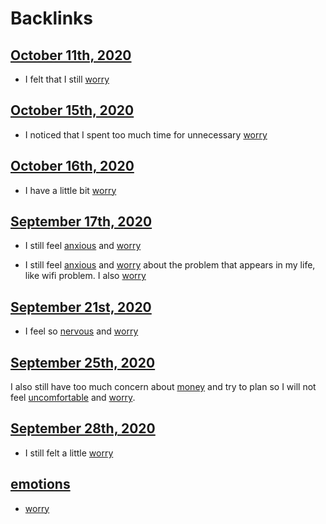 
# Backlinks
## [October 11th, 2020](<October 11th, 2020.md>)
- I felt that I still [worry](<worry.md>)

## [October 15th, 2020](<October 15th, 2020.md>)
- I noticed that I spent too much time for unnecessary [worry](<worry.md>)

## [October 16th, 2020](<October 16th, 2020.md>)
- I have a little bit [worry](<worry.md>)

## [September 17th, 2020](<September 17th, 2020.md>)
- I still feel [anxious](<anxious.md>) and [worry](<worry.md>)

- I still feel [anxious](<anxious.md>) and [worry](<worry.md>) about the problem that appears in my life, like wifi problem. I also [worry](<worry.md>)

## [September 21st, 2020](<September 21st, 2020.md>)
- I feel so [nervous](<nervous.md>) and [worry](<worry.md>)

## [September 25th, 2020](<September 25th, 2020.md>)
I also still have too much concern about [money](<money.md>) and try to plan so I will not feel [uncomfortable](<uncomfortable.md>) and [worry](<worry.md>).

## [September 28th, 2020](<September 28th, 2020.md>)
- I still felt a little [worry](<worry.md>)

## [emotions](<emotions.md>)
- [worry](<worry.md>)

